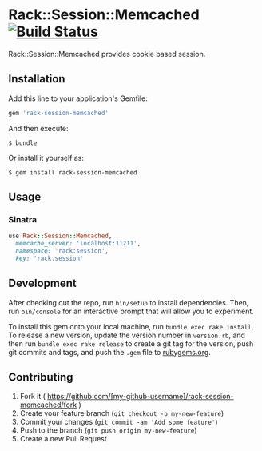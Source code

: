 # Rack::Session::Memcached [![Build Status](https://travis-ci.org/send/rack-session-memcached.svg?branch=master)](https://travis-ci.org/send/rack-session-memcached)

Rack::Session::Memcached provides cookie based session.

## Installation

Add this line to your application's Gemfile:

```ruby
gem 'rack-session-memcached'
```

And then execute:

    $ bundle

Or install it yourself as:

    $ gem install rack-session-memcached

## Usage

### Sinatra

```ruby
use Rack::Session::Memcached,
  memcache_server: 'localhost:11211',
  namespace: 'rack:session',
  key: 'rack.session'
```

## Development

After checking out the repo, run `bin/setup` to install dependencies. Then, run `bin/console` for an interactive prompt that will allow you to experiment.

To install this gem onto your local machine, run `bundle exec rake install`. To release a new version, update the version number in `version.rb`, and then run `bundle exec rake release` to create a git tag for the version, push git commits and tags, and push the `.gem` file to [rubygems.org](https://rubygems.org).

## Contributing

1. Fork it ( https://github.com/[my-github-username]/rack-session-memcached/fork )
2. Create your feature branch (`git checkout -b my-new-feature`)
3. Commit your changes (`git commit -am 'Add some feature'`)
4. Push to the branch (`git push origin my-new-feature`)
5. Create a new Pull Request
